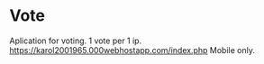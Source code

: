 # Vote
Aplication for voting. 1 vote per 1 ip.
https://karol2001965.000webhostapp.com/index.php
Mobile only.
